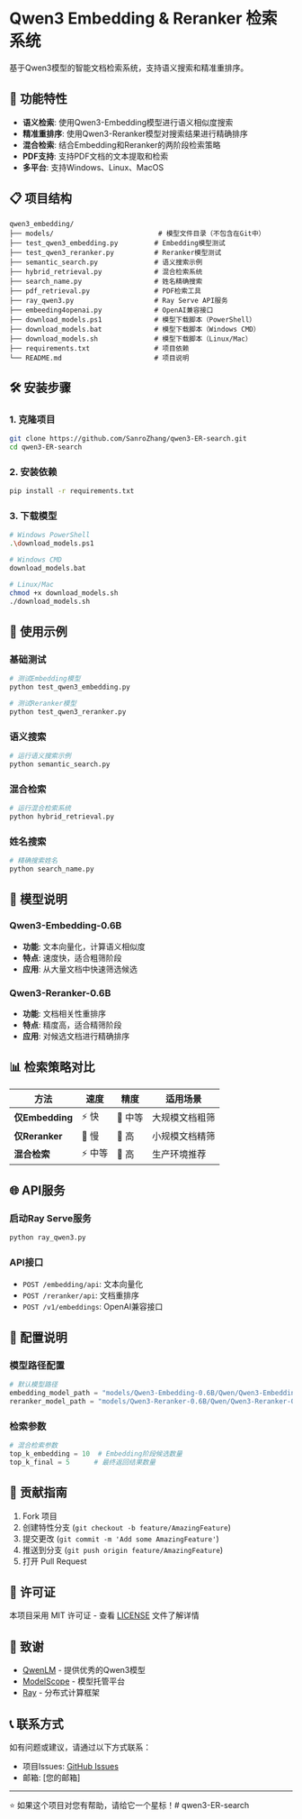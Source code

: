 # Qwen3 Embedding & Reranker 检索系统

基于Qwen3模型的智能文档检索系统，支持语义搜索和精准重排序。

## 🚀 功能特性

- **语义检索**: 使用Qwen3-Embedding模型进行语义相似度搜索
- **精准重排序**: 使用Qwen3-Reranker模型对搜索结果进行精确排序
- **混合检索**: 结合Embedding和Reranker的两阶段检索策略
- **PDF支持**: 支持PDF文档的文本提取和检索
- **多平台**: 支持Windows、Linux、MacOS

## 📋 项目结构

```
qwen3_embedding/
├── models/                          # 模型文件目录（不包含在Git中）
├── test_qwen3_embedding.py         # Embedding模型测试
├── test_qwen3_reranker.py          # Reranker模型测试
├── semantic_search.py              # 语义搜索示例
├── hybrid_retrieval.py             # 混合检索系统
├── search_name.py                  # 姓名精确搜索
├── pdf_retrieval.py                # PDF检索工具
├── ray_qwen3.py                    # Ray Serve API服务
├── embeeding4openai.py             # OpenAI兼容接口
├── download_models.ps1             # 模型下载脚本（PowerShell）
├── download_models.bat             # 模型下载脚本（Windows CMD）
├── download_models.sh              # 模型下载脚本（Linux/Mac）
├── requirements.txt                # 项目依赖
└── README.md                       # 项目说明
```

## 🛠️ 安装步骤

### 1. 克隆项目
```bash
git clone https://github.com/SanroZhang/qwen3-ER-search.git
cd qwen3-ER-search
```

### 2. 安装依赖
```bash
pip install -r requirements.txt
```

### 3. 下载模型
```bash
# Windows PowerShell
.\download_models.ps1

# Windows CMD
download_models.bat

# Linux/Mac
chmod +x download_models.sh
./download_models.sh
```

## 🎯 使用示例

### 基础测试
```bash
# 测试Embedding模型
python test_qwen3_embedding.py

# 测试Reranker模型
python test_qwen3_reranker.py
```

### 语义搜索
```bash
# 运行语义搜索示例
python semantic_search.py
```

### 混合检索
```bash
# 运行混合检索系统
python hybrid_retrieval.py
```

### 姓名搜索
```bash
# 精确搜索姓名
python search_name.py
```

## 🔧 模型说明

### Qwen3-Embedding-0.6B
- **功能**: 文本向量化，计算语义相似度
- **特点**: 速度快，适合粗筛阶段
- **应用**: 从大量文档中快速筛选候选

### Qwen3-Reranker-0.6B
- **功能**: 文档相关性重排序
- **特点**: 精度高，适合精筛阶段
- **应用**: 对候选文档进行精确排序

## 📊 检索策略对比

| 方法 | 速度 | 精度 | 适用场景 |
|------|------|------|----------|
| **仅Embedding** | ⚡ 快 | 🎯 中等 | 大规模文档粗筛 |
| **仅Reranker** | 🐌 慢 | 🎯 高 | 小规模文档精筛 |
| **混合检索** | ⚡ 中等 | 🎯 高 | 生产环境推荐 |

## 🌐 API服务

### 启动Ray Serve服务
```bash
python ray_qwen3.py
```

### API接口
- `POST /embedding/api`: 文本向量化
- `POST /reranker/api`: 文档重排序
- `POST /v1/embeddings`: OpenAI兼容接口

## 📝 配置说明

### 模型路径配置
```python
# 默认模型路径
embedding_model_path = "models/Qwen3-Embedding-0.6B/Qwen/Qwen3-Embedding-0.6B"
reranker_model_path = "models/Qwen3-Reranker-0.6B/Qwen/Qwen3-Reranker-0.6B"
```

### 检索参数
```python
# 混合检索参数
top_k_embedding = 10  # Embedding阶段候选数量
top_k_final = 5      # 最终返回结果数量
```

## 🤝 贡献指南

1. Fork 项目
2. 创建特性分支 (`git checkout -b feature/AmazingFeature`)
3. 提交更改 (`git commit -m 'Add some AmazingFeature'`)
4. 推送到分支 (`git push origin feature/AmazingFeature`)
5. 打开 Pull Request

## 📄 许可证

本项目采用 MIT 许可证 - 查看 [LICENSE](LICENSE) 文件了解详情

## 🙏 致谢

- [QwenLM](https://github.com/QwenLM) - 提供优秀的Qwen3模型
- [ModelScope](https://modelscope.cn/) - 模型托管平台
- [Ray](https://ray.io/) - 分布式计算框架

## 📞 联系方式

如有问题或建议，请通过以下方式联系：
- 项目Issues: [GitHub Issues](https://github.com/SanroZhang/qwen3-ER-search/issues)
- 邮箱: [您的邮箱]

---

⭐ 如果这个项目对您有帮助，请给它一个星标！#   q w e n 3 - E R - s e a r c h  
 